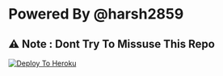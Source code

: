 # Powered By @harsh2859

## ⚠️ Note : Dont Try To Missuse This Repo

[![Deploy To Heroku](https://www.herokucdn.com/deploy/button.svg)](https://heroku.com/deploy)

